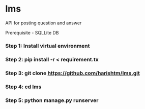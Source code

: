 # lms
API for posting question and answer

Prerequisite - SQLLite DB

### Step 1: Install virtual environment

### Step 2: pip install -r < requirement.tx

### Step 3: git clone https://github.com/harishtm/lms.git

### Step 4: cd lms

### Step 5: python manage.py runserver

